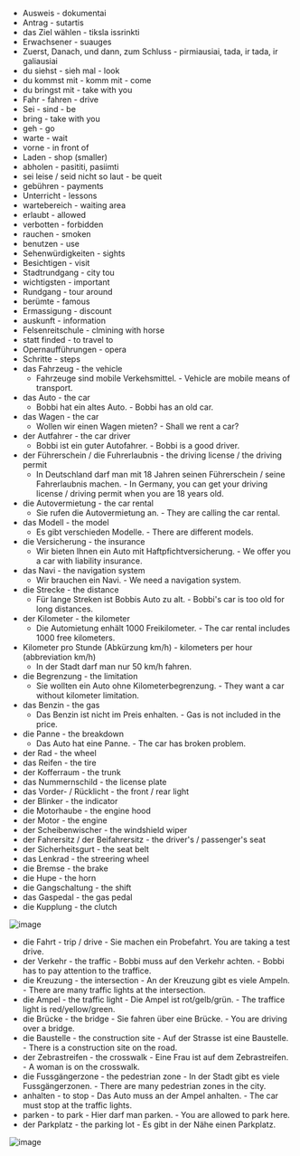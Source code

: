 
- Ausweis - dokumentai
- Antrag - sutartis
- das Ziel wählen - tiksla issrinkti
- Erwachsener - suauges
- Zuerst, Danach, und dann, zum Schluss  - pirmiausiai, tada, ir tada, ir galiausiai
- du siehst - sieh mal - look
- du kommst mit - komm mit - come
- du bringst mit - take with you
- Fahr - fahren - drive
- Sei - sind - be
- bring - take with you
- geh - go
- warte - wait
- vorne - in front of
- Laden - shop (smaller)
- abholen - pasititi, pasiimti
- sei leise / seid nicht so laut - be queit
- gebühren - payments
- Unterricht - lessons
- wartebereich - waiting area
- erlaubt - allowed
- verbotten - forbidden
- rauchen - smoken
- benutzen - use
- Sehenwürdigkeiten - sights
- Besichtigen - visit
- Stadtrundgang - city tou
- wichtigsten - important
- Rundgang - tour around
- berümte - famous
- Ermassigung - discount
- auskunft - information
- Felsenreitschule - clmining with horse
- statt finded - to travel to
- Opernaufführungen - opera
- Schritte - steps 
- das Fahrzeug - the vehicle
    -  Fahrzeuge sind mobile Verkehsmittel. - Vehicle are mobile means of transport.
-  das Auto - the car
    -  Bobbi hat ein altes Auto. - Bobbi has an old car.
-  das Wagen - the car
    -  Wollen wir einen Wagen mieten? - Shall we rent a car?
-  der Autfahrer - the car driver
    -  Bobbi ist ein guter Autofahrer. - Bobbi is a good driver.
-  der Führerschein / die Fuhrerlaubnis - the driving license / the driving permit
    -  In Deutschland darf man mit 18 Jahren seinen Führerschein / seine Fahrerlaubnis machen. - In Germany, you can get your driving license / driving permit when you are 18 years old.
-  die Autovermietung - the car rental
    -  Sie rufen die Autovermietung an. - They are calling the car rental.
-  das Modell - the model
    -  Es gibt verschieden Modelle. - There are different models.
-  die Versicherung - the insurance
    -  Wir bieten Ihnen ein Auto mit Haftpfichtversicherung. - We offer you a car with liability insurance.
-  das Navi - the navigation system
    -  Wir brauchen ein Navi. - We need a navigation system.
-  die Strecke - the distance
    -  Für lange Streken ist Bobbis Auto zu alt. - Bobbi's car is too old for long distances.
-  der Kilometer - the kilometer
    -  Die Automietung enhält 1000 Freikilometer. - The car rental includes 1000 free kilometers.
-  Kilometer pro Stunde (Abkürzung km/h) - kilometers per hour (abbreviation km/h)
    -  In der Stadt darf man nur 50 km/h fahren.
-  die Begrenzung - the limitation
    -  Sie wollten ein Auto ohne Kilometerbegrenzung. - They want a car without kilometer limitation.
-  das Benzin - the gas
    -  Das Benzin ist nicht im Preis enhalten. - Gas is not included in the price.
-  die Panne - the breakdown
    -  Das Auto hat eine Panne. - The car has broken problem.
-  der Rad - the wheel
-  das Reifen - the tire
-  der Kofferraum - the trunk
-  das Nummernschild - the license plate
-  das Vorder- / Rücklicht - the front / rear light
-  der Blinker - the indicator
-  die Motorhaube - the engine hood
-  der Motor - the engine
-  der Scheibenwischer - the windshield wiper
-  der Fahrersitz / der Beifahrersitz - the driver's / passenger's seat
-  der Sicherheitsgurt - the seat belt
-  das Lenkrad - the streering wheel
-  die Bremse - the brake
-  die Hupe - the horn
-  die Gangschaltung - the shift
-  das Gaspedal - the gas pedal
-  die Kupplung - the clutch

![image](https://github.com/user-attachments/assets/fd0a933f-83d5-4b60-89fc-6b4ca53daf8d)

- die Fahrt - trip / drive
        -    Sie machen ein Probefahrt. You are taking a test drive.
- der Verkehr - the traffic
        -    Bobbi muss auf den Verkehr achten. - Bobbi has to pay attention to the traffice.
- die Kreuzung - the intersection
        -    An der Kreuzung gibt es viele Ampeln. - There are many traffic lights at the intersection.
- die Ampel - the traffic light
        -    Die Ampel ist rot/gelb/grün. - The traffice light is red/yellow/green.
- die Brücke - the bridge
        -    Sie fahren über eine Brücke. - You are driving over a bridge.
- die Baustelle - the construction site
        -    Auf der Strasse ist eine Baustelle. - There is a construction site on the road.
- der Zebrastreifen - the crosswalk
        -    Eine Frau ist auf dem Zebrastreifen. - A woman is on the crosswalk.
- die Fussgängerzone - the pedestrian zone
        -    In der Stadt gibt es viele Fussgängerzonen. - There are many pedestrian zones in the city.
- anhalten - to stop
        -    Das Auto muss an der Ampel anhalten. - The car must stop at the traffic lights.
- parken - to park
        -    Hier darf man parken. - You are allowed to park here.
- der Parkplatz - the parking lot
        -    Es gibt in der Nähe einen Parkplatz.

![image](https://github.com/user-attachments/assets/aaef1aa5-5aeb-4f53-8840-fd502807a676)
